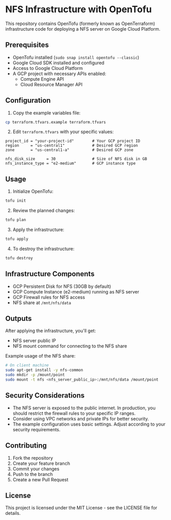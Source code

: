 # NFS Infrastructure with OpenTofu

This repository contains OpenTofu (formerly known as OpenTerraform) infrastructure code for deploying a NFS server on Google Cloud Platform.

## Prerequisites

- OpenTofu installed (`sudo snap install opentofu --classic`)
- Google Cloud SDK installed and configured
- Access to Google Cloud Platform
- A GCP project with necessary APIs enabled:
  - Compute Engine API
  - Cloud Resource Manager API

## Configuration

1. Copy the example variables file:
```bash
cp terraform.tfvars.example terraform.tfvars
```

2. Edit `terraform.tfvars` with your specific values:
```hcl
project_id = "your-project-id"        # Your GCP project ID
region     = "us-central1"            # Desired GCP region
zone       = "us-central1-a"          # Desired GCP zone

nfs_disk_size     = 30                # Size of NFS disk in GB
nfs_instance_type = "e2-medium"       # GCP instance type
```

## Usage

1. Initialize OpenTofu:
```bash
tofu init
```

2. Review the planned changes:
```bash
tofu plan
```

3. Apply the infrastructure:
```bash
tofu apply
```

4. To destroy the infrastructure:
```bash
tofu destroy
```

## Infrastructure Components

- GCP Persistent Disk for NFS (30GB by default)
- GCP Compute Instance (e2-medium) running as NFS server
- GCP Firewall rules for NFS access
- NFS share at `/mnt/nfs/data`

## Outputs

After applying the infrastructure, you'll get:
- NFS server public IP
- NFS mount command for connecting to the NFS share

Example usage of the NFS share:
```bash
# On client machine
sudo apt-get install -y nfs-common
sudo mkdir -p /mount/point
sudo mount -t nfs <nfs_server_public_ip>:/mnt/nfs/data /mount/point
```

## Security Considerations

- The NFS server is exposed to the public internet. In production, you should restrict the firewall rules to your specific IP ranges.
- Consider using VPC networks and private IPs for better security.
- The example configuration uses basic settings. Adjust according to your security requirements.

## Contributing

1. Fork the repository
2. Create your feature branch
3. Commit your changes
4. Push to the branch
5. Create a new Pull Request

## License

This project is licensed under the MIT License - see the LICENSE file for details.
